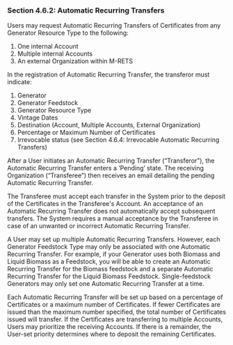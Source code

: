 ### Section 4.6.2: Automatic Recurring Transfers

Users may request Automatic Recurring Transfers of Certificates from any Generator Resource Type to the following:

<ol>
  <li>One internal Account</li>
  <li>Multiple internal Accounts</li>
  <li>An external Organization within M-RETS</li>
  </ol>

In the registration of Automatic Recurring Transfer, the transferor must indicate:

<ol>
  <li>Generator</li>
  <li>Generator Feedstock</li>
  <li>Generator Resource Type</li>
  <li>Vintage Dates</li>
  <li>Destination (Account, Multiple Accounts, External Organization)</li>
  <li>Percentage or Maximum Number of Certificates</li>
  <li>Irrevocable status (see Section 4.6.4: Irrevocable Automatic Recurring Transfers)</li>
  </ol>

After a User initiates an Automatic Recurring Transfer (“Transferor”), the Automatic Recurring Transfer enters a ‘Pending’ state. The receiving Organization (“Transferee”) then receives an email detailing the pending Automatic Recurring Transfer.

The Transferee must accept each transfer in the System prior to the deposit of the Certificates in the Transferee's Account. An acceptance of an Automatic Recurring Transfer does not automatically accept subsequent transfers. The System requires a manual acceptance by the Transferee in case of an unwanted or incorrect Automatic Recurring Transfer.

A User may set up multiple Automatic Recurring Transfers. However, each Generator Feedstock Type may only be associated with one Automatic Recurring Transfer. For example, if your Generator uses both Biomass and Liquid Biomass as a Feedstock, you will be able to create an Automatic Recurring Transfer for the Biomass feedstock and a separate Automatic Recurring Transfer for the Liquid Biomass Feedstock. Single-feedstock Generators may only set one Automatic Recurring Transfer at a time.

Each Automatic Recurring Transfer will be set up based on a percentage of Certificates or a maximum number of Certificates. If fewer Certificates are issued than the maximum number specified, the total number of Certificates issued will transfer. If the Certificates are transferring to multiple Accounts, Users may prioritize the receiving Accounts. If there is a remainder, the User-set priority determines where to deposit the remaining Certificates.
